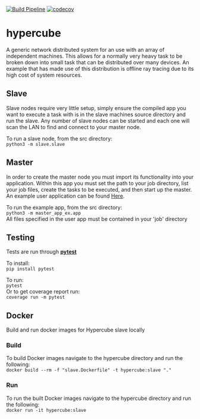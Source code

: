[![Build Pipeline](https://github.com/projectpolygon/hypercube/workflows/Build%20Pipeline/badge.svg)](https://github.com/projectpolygon/hypercube/actions)
[![codecov](https://codecov.io/gh/projectpolygon/hypercube/branch/master/graph/badge.svg)](https://codecov.io/gh/projectpolygon/hypercube)

# hypercube
A generic network distributed system for an use with an array of independent machines. This allows for a 
normally very heavy task to be broken down into small task that can be distributed over many devices. An 
example that has made use of this distribution is offline ray tracing due to its high cost of system 
resources.

## Slave
Slave nodes require very little setup, simply ensure the compiled app you want to execute a task with is in
the slave machines source directory and run the slave. Any number of slave nodes can be started and each one
will scan the LAN to find and connect to your master node.

To run a slave node, from the src directory:  
`python3 -m slave.slave`

## Master
In order to create the master node you must import its functionality into your application.
Within this app you must set the path to your job directory, list your job files, create the tasks to be executed,
and then start up the master. An example user application can be found [Here](/src/master_app_ex/app.py).

To run the example app, from the src directory:  
`python3 -m master_app_ex.app`  
All files specified in the user app must be contained in your 'job' directory

## Testing
Tests are run through [**pytest**](https://docs.pytest.org/en/latest/)

To install:  
`pip install pytest`

To run:  
`pytest`  
Or to get coverage report run:  
`coverage run -m pytest`

## Docker  
Build and run docker images for Hypercube slave locally
### Build  
To build Docker images navigate to the hypercube directory and run the following:  
`docker build --rm -f "slave.Dockerfile" -t hypercube:slave "."`

### Run  
To run the built Docker images navigate to the hypercube directory and run the following:  
`docker run -it hypercube:slave`

